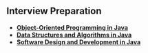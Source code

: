 ## Interview Preparation
- **[Object-Oriented Programming in Java](https://github.com/kvinay7/interview-preparation/blob/main/Java.md)**
- **[Data Structures and Algorithms in Java](https://github.com/kvinay7/interview-preparation/blob/main/DSA.md)**
- **[Software Design and Development in Java](https://github.com/kvinay7/Insurance/blob/main/README.md)**
